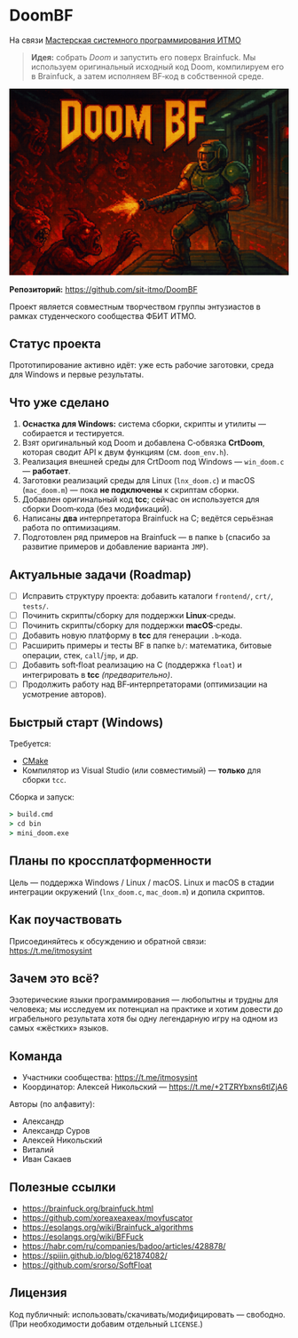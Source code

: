 # DoomBF

На связи
[Мастерская системного программирования ИТМО](https://t.me/itmosysint)

> **Идея:** собрать *Doom* и запустить его поверх Brainfuck.
> Мы используем оригинальный исходный код Doom, компилируем его в Brainfuck, а затем исполняем BF‑код в собственной среде.

![DoomBF banner](./data/banner_doom_bf.png)

**Репозиторий:** https://github.com/sit-itmo/DoomBF

Проект является совместным творчеством группы энтузиастов в рамках студенческого сообщества ФБИТ ИТМО.

## Статус проекта
Прототипирование активно идёт: уже есть рабочие заготовки, среда для Windows и первые результаты.

## Что уже сделано
1. **Оснастка для Windows:** система сборки, скрипты и утилиты — собирается и тестируется.
2. Взят оригинальный код Doom и добавлена С‑обвязка **CrtDoom**, которая сводит API к двум функциям (см. `doom_env.h`).
3. Реализация внешней среды для CrtDoom под Windows — `win_doom.c` — **работает**.
4. Заготовки реализаций среды для Linux (`lnx_doom.c`) и macOS (`mac_doom.m`) — пока **не подключены** к скриптам сборки.
5. Добавлен оригинальный код **tcc**; сейчас он используется для сборки Doom‑кода (без модификаций).
6. Написаны **два** интерпретатора Brainfuck на C; ведётся серьёзная работа по оптимизациям.
7. Подготовлен ряд примеров на Brainfuck — в папке `b` (спасибо за развитие примеров и добавление варианта `JMP`).


## Актуальные задачи (Roadmap)
- [ ] Исправить структуру проекта: добавить каталоги `frontend/`, `crt/`, `tests/`.
- [ ] Починить скрипты/сборку для поддержки **Linux**‑среды.
- [ ] Починить скрипты/сборку для поддержки **macOS**‑среды.
- [ ] Добавить новую платформу в **tcc** для генерации `.b`‑кода.
- [ ] Расширить примеры и тесты BF в папке `b/`: математика, битовые операции, стек, `call`/`jmp`, и др.
- [ ] Добавить soft‑float реализацию на C (поддержка `float`) и интегрировать в **tcc** *(предварительно)*.
- [ ] Продолжить работу над BF‑интерпретаторами (оптимизации на усмотрение авторов).

## Быстрый старт (Windows)
Требуется:
- [CMake](https://cmake.org/)
- Компилятор из Visual Studio (или совместимый) — **только** для сборки `tcc`.

Сборка и запуск:
```bat
> build.cmd
> cd bin
> mini_doom.exe
```

## Планы по кроссплатформенности
Цель — поддержка Windows / Linux / macOS.
Linux и macOS в стадии интеграции окружений (`lnx_doom.c`, `mac_doom.m`) и допила скриптов.

## Как поучаствовать
Присоединяйтесь к обсуждению и обратной связи: https://t.me/itmosysint

## Зачем это всё?
Эзотерические языки программирования — любопытны и трудны для человека; мы исследуем их потенциал на практике и хотим довести до играбельного результата хотя бы одну легендарную игру на одном из самых «жёстких» языков.

## Команда
- Участники сообщества: https://t.me/itmosysint
- Координатор: Алексей Никольский — https://t.me/+2TZRYbxns6tlZjA6

Авторы (по алфавиту):
- Александр
- Александр Суров
- Алексей Никольский
- Виталий
- Иван Сакаев

## Полезные ссылки
- https://brainfuck.org/brainfuck.html
- https://github.com/xoreaxeaxeax/movfuscator
- https://esolangs.org/wiki/Brainfuck_algorithms
- https://esolangs.org/wiki/BFFuck
- https://habr.com/ru/companies/badoo/articles/428878/
- https://spiiin.github.io/blog/621874082/
- https://github.com/srorso/SoftFloat

## Лицензия
Код публичный: использовать/скачивать/модифицировать — свободно. (При необходимости добавим отдельный `LICENSE`.)
